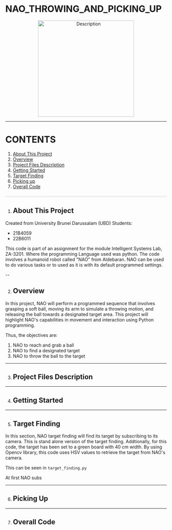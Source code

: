 # NAO_THROWING_AND_PICKING_UP

<div align="center">
  <img src="https://github.com/user-attachments/assets/6fb66904-c973-4e02-b37a-a3b642910db3" alt="Description" width="300"/>
</div>

---

# **CONTENTS**
1. [About This Project](#About-This-Project)
2. [Overview](#Overview)
3. [Project Files Description](#Project-Files-Description)
4. [Getting Started](#Getting-Started)
5. [Target Finding](#Target-Findng)
6. [Picking up](#Picking-Up)
7. [Overall Code](#Overall-Code)

<hr style="border: 0; height: 5px; background-color: #f0f0f0; margin: 20px 0;">


1. ## About This Project

Created from University Brunei Darussalam (UBD) Students:
- 21B4059
- 22B6011

This code is part of an assignment for the module Intelligent Systems Lab, ZA-3201. Where the programming Language used was python. The code involves a humanoid robot called "NAO" from Aldebaran. NAO can be used to do various tasks or to used as it is with its default programmed settings. 

--

2. ## Overview

In this project, NAO will perform a programmed sequence that involves grasping a soft ball, moving its arm to simulate a throwing motion, and releasing the ball towards a designated target area. This project will highlight NAO's capabilities in movement and interaction using Python programming.

Thus, the objectives are:
1. NAO to reach and grab a ball
2. NAO to find a designated target
3. NAO to throw the ball to the target

---

3. ## Project Files Description

---

4. ## Getting Started

---

5. ## Target Finding

In this section, NAO target finding will find its target by subscribing to its camera. This is stand alone version of the target finding. Addtionally, for this code, the target has been set to a green board with 40 cm width. By using Opencv library, this code uses HSV values to retrieve the target from NAO's camera.

This can be seen in `target_finding.py`

At first NAO subs

---

6. ## Picking Up

---

7. ## Overall Code




